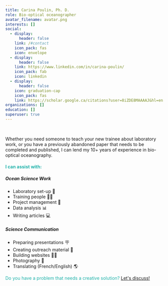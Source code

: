 ```yaml
---
title: Carina Poulin, Ph. D.
role: Bio-optical oceanographer
avatar_filename: avatar.png
interests: []
social:
  - display:
      header: false
    link: /#contact
    icon_pack: fas
    icon: envelope
  - display:
      header: false
    link: https://www.linkedin.com/in/carina-poulin/
    icon_pack: fab
    icon: linkedin
  - display:
      header: false
    icon: graduation-cap
    icon_pack: fas
    link: https://scholar.google.ca/citations?user=8iZDE8MAAAAJ&hl=en
organizations: []
education: []
superuser: true
---
```

</br>

Whether you need someone to teach your new trainee about laboratory work, or you have a previously abandoned paper that needs to be completed and published, I can lend my 10+ years of experience in bio-optical oceanography. 

#### <font color=#20B2AA>I can assist with:</font> </br>

##### **Ocean Science Work**

* Laboratory set-up :test_tube: 
* Training people :scientist: 
* Project management :calendar:
* Data analysis :bar_chart:
* Writing articles :computer: 

##### Science Communication

* Preparing presentations :placard: 
* Creating outreach material :seedling: 
* Building websites :technologist: 
* Photography :camera_flash:
* Translating (French/English) :earth_americas: 

<font color=#20B2AA>Do you have a problem that needs a creative solution? [Let's discuss!](#contact) </font>
